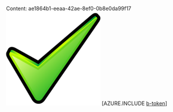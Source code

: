 Content: ae1864b1-eeaa-42ae-8ef0-0b8e0da99f17![image](752a6462-3dc2-464d-8b76-0cf1ea26375a.png)
[AZURE.INCLUDE [b-token](5a1c021c-a783-40f3-85b5-777794410e58.md)]
